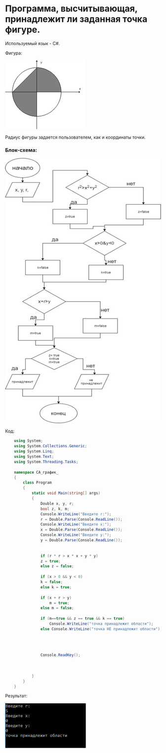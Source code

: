 # Программа, высчитывающая, принадлежит ли заданная точка фигуре.

Используемый язык - C#.

Фигура:

![Фигура](pic/3.0.png)

Радиус фигуры задается пользователем, как и координаты точки.

### Блок-схема:
![Alt text](pic/3.1.png)

Код:
``` C#
    using System;
    using System.Collections.Generic;
    using System.Linq;
    using System.Text;
    using System.Threading.Tasks;

    namespace CА_график_
    {
        class Program
        {
            static void Main(string[] args)
            {
                Double x, y, r;
                bool z, k, m;
                Console.WriteLine("Введите r:");
                r = Double.Parse(Console.ReadLine());
                Console.WriteLine("Введите x:");
                x = Double.Parse(Console.ReadLine());
                Console.WriteLine("Введите y:");
                y = Double.Parse(Console.ReadLine());


                if (r * r > x * x + y * y)
                z = true;
                else z = false;

                if (x > 0 && y < 0)
                k = false;
                else k = true;

                if (x + r > y)
                    m = true;
                else m = false;

                if (m==true && z == true && k == true)
                    Console.WriteLine("точка принадлежит области");
                else Console.WriteLine("точка НЕ принадлежит области");




                Console.ReadKey();



            }
        }
    }
```

Результат: 

![Alt text](pic/3.2.png)